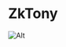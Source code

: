# ZkTony

![Alt](https://repobeats.axiom.co/api/embed/cf8fde851b4c501a138a98488a3831a4a396ffd9.svg "Repobeats analytics image")
